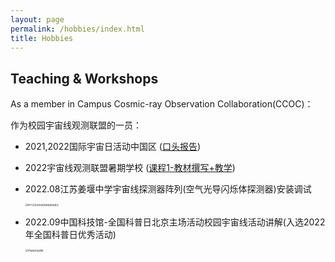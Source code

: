 ```yaml
---
layout: page
permalink: /hobbies/index.html
title: Hobbies
---
```

## Teaching & Workshops

As a member in Campus Cosmic-ray Observation Collaboration(CCOC)：

作为校园宇宙线观测联盟的一员：

- 2021,2022国际宇宙日活动中国区 ([口头报告](https://icd.desy.de/https__icddesyde_media/))

- 2022宇宙线观测联盟暑期学校 ([课程1-教材撰写+教学](http://ccoc.ihep.ac.cn/index.php/2022/09/videos/))

- 2022.08江苏姜堰中学宇宙线探测器阵列(空气光导闪烁体探测器)安装调试

  <img src="https://easel7.github.io/images/HighSchoolatJiangyan.png" alt="空气光导闪烁体探测器安装调试" style="zoom:25%;" />

- 2022.09中国科技馆-全国科普日北京主场活动校园宇宙线活动讲解(入选2022年全国科普日优秀活动)

  <img src="https://easel7.github.io/images/TechMuseum.png" alt="宇宙线活动讲解" style="zoom: 25%;" />

<br>

<!-- Calendly inline widget begin -->

<div class="calendly-inline-widget" data-url="https://calendly.com/blankeasel7/30min" style="min-width:320px;height:630px;"></div>
<script type="text/javascript" src="https://assets.calendly.com/assets/external/widget.js" async></script>
<!-- Calendly inline widget end -->
